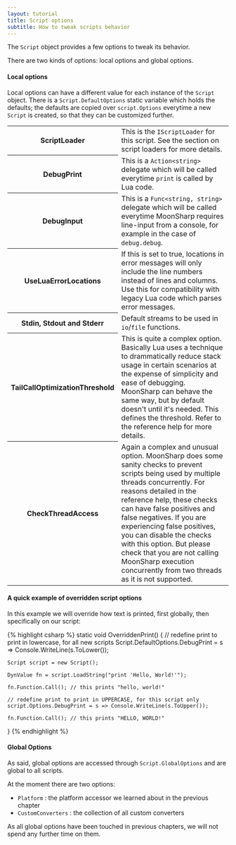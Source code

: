 ```yaml
---
layout: tutorial
title: Script options
subtitle: How to tweak scripts behavior
---
```


The ``Script`` object provides a few options to tweak its behavior.

There are two kinds of options: local options and global options.


#### Local options

Local options can have a different value for each instance of the ``Script`` object. 
There is a ``Script.DefaultOptions`` static variable which holds the defaults; the defaults are copied over ``script.Options`` everytime a new ``Script`` is created, so that they can be customized further.


<div class="table-responsive">
	<table class="table table-striped table-condensed">
		<tr>
			<th>ScriptLoader</th>
			<td>This is the <code>IScriptLoader</code> for this script. See the section on script loaders for more details.</td>
		</tr>
		<tr>
			<th>DebugPrint</th>
			<td>This is a <code>Action&lt;string&gt;</code> delegate which will be called everytime <code>print</code> is called by Lua code.</td>
		</tr>
		<tr>
			<th>DebugInput</th>
			<td>This is a <code>Func&lt;string, string&gt;</code> delegate which will be called everytime MoonSharp requires line-input from a console, for example in the case of <code>debug.debug</code>.</td>
		</tr>
		<tr>
			<th>UseLuaErrorLocations</th>
			<td>If this is set to true, locations in error messages will only include the line numbers instead of lines and columns. Use this for compatibility with legacy Lua code which parses error messages.</td>
		</tr>
		<tr>
			<th>Stdin, Stdout and Stderr</th>
			<td>Default streams to be used in <code>io</code>/<code>file</code> functions.</td>
		</tr>
		<tr>
			<th>TailCallOptimizationThreshold</th>
			<td>This is quite a complex option. Basically Lua uses a technique to drammatically reduce stack usage in certain scenarios at the expense of simplicity and 
			ease of debugging. MoonSharp can behave the same way, but by default doesn't until it's needed. This defines the threshold. Refer to the reference help for more details.</td>
		</tr>
		<tr>
			<th>CheckThreadAccess</th>
			<td>Again a complex and unusual option. MoonSharp does some sanity checks to prevent scripts being used by multiple threads concurrently. For reasons detailed in the reference help, these checks can have false positives and false negatives. If you are experiencing false positives, you can disable the checks with this option. But please check that you are not calling MoonSharp execution concurrently from two threads as it is not supported.</td>
		</tr>
	</table>
</div>



#### A quick example of overridden script options

In this example we will override how text is printed, first globally, then specifically on our script:


{% highlight csharp %}
static void OverriddenPrint()
{
	// redefine print to print in lowercase, for all new scripts
	Script.DefaultOptions.DebugPrint = s => Console.WriteLine(s.ToLower());
		
	Script script = new Script();

	DynValue fn = script.LoadString("print 'Hello, World!'");

	fn.Function.Call(); // this prints "hello, world!"

	// redefine print to print in UPPERCASE, for this script only
	script.Options.DebugPrint = s => Console.WriteLine(s.ToUpper());
	
	fn.Function.Call(); // this prints "HELLO, WORLD!"
}
{% endhighlight %}



#### Global Options

As said, global options are accessed through ``Script.GlobalOptions`` and are global to all scripts. 

At the moment there are two options:

* ``Platform`` : the platform accessor we learned about in the previous chapter
* ``CustomConverters`` : the collection of all custom converters

As all global options have been touched in previous chapters, we will not spend any further time on them. 



